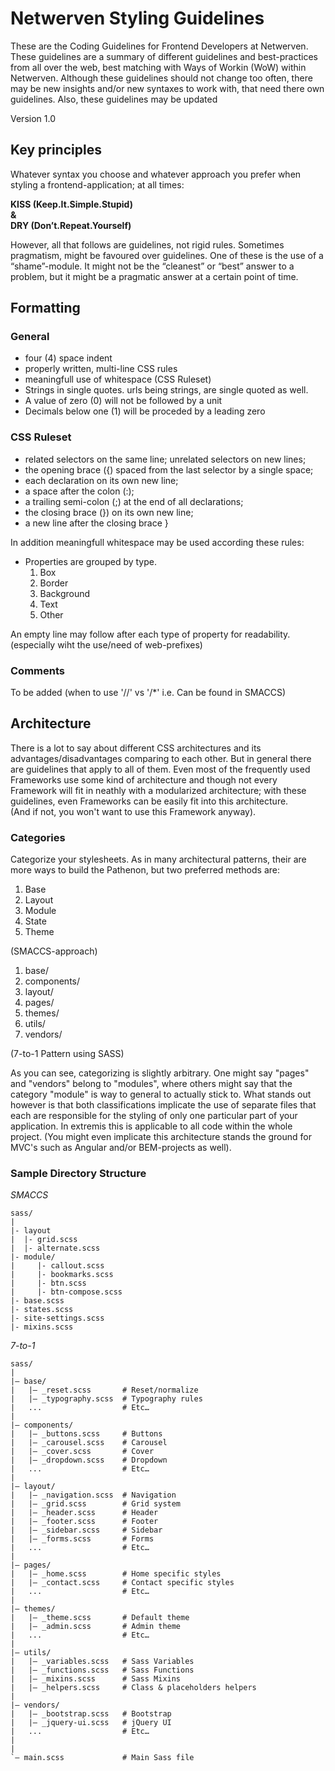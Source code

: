 # Netwerven Styling Guidelines

These are the Coding Guidelines for Frontend Developers at Netwerven. These guidelines are a summary of different guidelines and best-practices from all over the web, best matching with Ways of Workin (WoW) within Netwerven. Although these guidelines should not change too often, there may be new insights and/or new syntaxes to work with, that need there own guidelines. Also, these guidelines may be updated

Version 1.0


## Key principles
Whatever syntax you choose and whatever approach you prefer when styling a frontend-application; at all times:

**KISS (Keep.It.Simple.Stupid)<br />
& <br />
DRY (Don’t.Repeat.Yourself)**

However, all that follows are guidelines, not rigid rules. Sometimes pragmatism, might be favoured over guidelines. One of these is the use of a “shame”-module. It might not be the “cleanest” or “best” answer to a problem, but it might be a pragmatic answer at a certain point of time.

## Formatting

### General
* four (4) space indent
* properly written, multi-line CSS rules
* meaningfull use of whitespace (CSS Ruleset)
* Strings in single quotes. urls being strings, are single quoted as well.
* A value of zero (0) will not be followed by a unit
* Decimals below one (1) will be proceded by a leading zero

### CSS Ruleset
* related selectors on the same line; unrelated selectors on new lines;
* the opening brace ({) spaced from the last selector by a single space;
* each declaration on its own new line;
* a space after the colon (:);
* a trailing semi-colon (;) at the end of all declarations;
* the closing brace (}) on its own new line;
* a new line after the closing brace }

In addition meaningfull whitespace may be used according these rules:

* Properties are grouped by type.
  1. Box
  2. Border
  3. Background
  4. Text
  5. Other

An empty line may follow after each type of property for readability. (especially wiht the use/need of web-prefixes)

### Comments
To be added (when to use '//' vs '/*' i.e. Can be found in SMACCS)

## Architecture
There is a lot to say about different CSS architectures and its advantages/disadvantages comparing to each other. But in general there are guidelines that apply to all of them. Even most of the frequently used Frameworks use some kind of architecture and though not every Framework will fit in neathly with a modularized architecture; with these guidelines, even Frameworks can be easily fit into this architecture. <br />
(And if not, you won't want to use this Framework anyway).

### Categories
Categorize your stylesheets. As in many architectural patterns, their are more ways to build the Pathenon, but two preferred methods are:

1. Base
2. Layout
3. Module
4. State
5. Theme

(SMACCS-approach)

1. base/
2. components/
3. layout/
4. pages/
5. themes/
6. utils/
7. vendors/

(7-to-1 Pattern using SASS)

As you can see, categorizing is slightly arbitrary. One might say "pages" and "vendors" belong to "modules", where others might say that the category "module" is way to general to actually stick to. What stands out however is that both classifications implicate the use of separate files that each are responsible for the styling of only one particular part of your application. In extremis this is applicable to all code within the whole project. (You might even implicate this architecture stands the ground for MVC's such as Angular and/or BEM-projects as well).


### Sample Directory Structure
*SMACCS*
```
sass/
|
|- layout
|  |- grid.scss
|  |- alternate.scss
|- module/
|     |- callout.scss
|     |- bookmarks.scss
|     |- btn.scss
|     |- btn-compose.scss
|- base.scss
|- states.scss
|- site-settings.scss
|- mixins.scss
```
*7-to-1*
```
sass/
|
|– base/
|   |– _reset.scss       # Reset/normalize
|   |– _typography.scss  # Typography rules
|   ...                  # Etc…
|
|– components/
|   |– _buttons.scss     # Buttons
|   |– _carousel.scss    # Carousel
|   |– _cover.scss       # Cover
|   |– _dropdown.scss    # Dropdown
|   ...                  # Etc…
|
|– layout/
|   |– _navigation.scss  # Navigation
|   |– _grid.scss        # Grid system
|   |– _header.scss      # Header
|   |– _footer.scss      # Footer
|   |– _sidebar.scss     # Sidebar
|   |– _forms.scss       # Forms
|   ...                  # Etc…
|
|– pages/
|   |– _home.scss        # Home specific styles
|   |– _contact.scss     # Contact specific styles
|   ...                  # Etc…
|
|– themes/
|   |– _theme.scss       # Default theme
|   |– _admin.scss       # Admin theme
|   ...                  # Etc…
|
|– utils/
|   |– _variables.scss   # Sass Variables
|   |– _functions.scss   # Sass Functions
|   |– _mixins.scss      # Sass Mixins
|   |– _helpers.scss     # Class & placeholders helpers
|
|– vendors/
|   |– _bootstrap.scss   # Bootstrap
|   |– _jquery-ui.scss   # jQuery UI
|   ...                  # Etc…
|
|
`– main.scss             # Main Sass file
```
